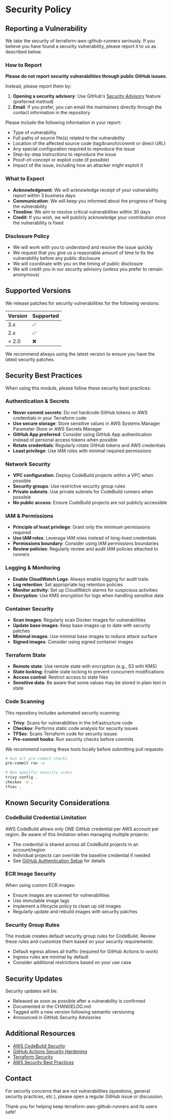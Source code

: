 # Security Policy

## Reporting a Vulnerability

We take the security of terraform-aws-github-runners seriously. If you believe you have found a security vulnerability, please report it to us as described below.

### How to Report

**Please do not report security vulnerabilities through public GitHub issues.**

Instead, please report them by:

1. **Opening a security advisory**: Use GitHub's [Security Advisory](https://github.com/cloudandthings/terraform-aws-github-runners/security/advisories) feature (preferred method)
2. **Email**: If you prefer, you can email the maintainers directly through the contact information in the repository

Please include the following information in your report:

- Type of vulnerability
- Full paths of source file(s) related to the vulnerability
- Location of the affected source code (tag/branch/commit or direct URL)
- Any special configuration required to reproduce the issue
- Step-by-step instructions to reproduce the issue
- Proof-of-concept or exploit code (if possible)
- Impact of the issue, including how an attacker might exploit it

### What to Expect

- **Acknowledgment**: We will acknowledge receipt of your vulnerability report within 3 business days
- **Communication**: We will keep you informed about the progress of fixing the vulnerability
- **Timeline**: We aim to resolve critical vulnerabilities within 30 days
- **Credit**: If you wish, we will publicly acknowledge your contribution once the vulnerability is fixed

### Disclosure Policy

- We will work with you to understand and resolve the issue quickly
- We request that you give us a reasonable amount of time to fix the vulnerability before any public disclosure
- We will coordinate with you on the timing of public disclosure
- We will credit you in our security advisory (unless you prefer to remain anonymous)

## Supported Versions

We release patches for security vulnerabilities for the following versions:

| Version | Supported          |
| ------- | ------------------ |
| 3.x     | :white_check_mark: |
| 2.x     | :white_check_mark: |
| < 2.0   | :x:                |

We recommend always using the latest version to ensure you have the latest security patches.

## Security Best Practices

When using this module, please follow these security best practices:

### Authentication & Secrets

- **Never commit secrets**: Do not hardcode GitHub tokens or AWS credentials in your Terraform code
- **Use secure storage**: Store sensitive values in AWS Systems Manager Parameter Store or AWS Secrets Manager
- **GitHub App preferred**: Consider using GitHub App authentication instead of personal access tokens when possible
- **Rotate credentials**: Regularly rotate GitHub tokens and AWS credentials
- **Least privilege**: Use IAM roles with minimal required permissions

### Network Security

- **VPC configuration**: Deploy CodeBuild projects within a VPC when possible
- **Security groups**: Use restrictive security group rules
- **Private subnets**: Use private subnets for CodeBuild runners when possible
- **No public access**: Ensure CodeBuild projects are not publicly accessible

### IAM & Permissions

- **Principle of least privilege**: Grant only the minimum permissions required
- **Use IAM roles**: Leverage IAM roles instead of long-lived credentials
- **Permissions boundary**: Consider using IAM permissions boundaries
- **Review policies**: Regularly review and audit IAM policies attached to runners

### Logging & Monitoring

- **Enable CloudWatch Logs**: Always enable logging for audit trails
- **Log retention**: Set appropriate log retention policies
- **Monitor activity**: Set up CloudWatch alarms for suspicious activities
- **Encryption**: Use KMS encryption for logs when handling sensitive data

### Container Security

- **Scan images**: Regularly scan Docker images for vulnerabilities
- **Update base images**: Keep base images up to date with security patches
- **Minimal images**: Use minimal base images to reduce attack surface
- **Signed images**: Consider using signed container images

### Terraform State

- **Remote state**: Use remote state with encryption (e.g., S3 with KMS)
- **State locking**: Enable state locking to prevent concurrent modifications
- **Access control**: Restrict access to state files
- **Sensitive data**: Be aware that some values may be stored in plain text in state

### Code Scanning

This repository includes automated security scanning:

- **Trivy**: Scans for vulnerabilities in the infrastructure code
- **Checkov**: Performs static code analysis for security issues
- **TFSec**: Scans Terraform code for security issues
- **Pre-commit hooks**: Run security checks before commits

We recommend running these tools locally before submitting pull requests:

```bash
# Run all pre-commit checks
pre-commit run -a

# Run specific security scans
trivy config .
checkov -d .
tfsec .
```

## Known Security Considerations

### CodeBuild Credential Limitation

AWS CodeBuild allows only ONE GitHub credential per AWS account per region. Be aware of this limitation when managing multiple projects:

- The credential is shared across all CodeBuild projects in an account/region
- Individual projects can override the baseline credential if needed
- See [GitHub Authentication Setup](docs/GITHUB-AUTH-SETUP.md) for details

### ECR Image Security

When using custom ECR images:

- Ensure images are scanned for vulnerabilities
- Use immutable image tags
- Implement a lifecycle policy to clean up old images
- Regularly update and rebuild images with security patches

### Security Group Rules

The module creates default security group rules for CodeBuild. Review these rules and customize them based on your security requirements:

- Default egress allows all traffic (required for GitHub Actions to work)
- Ingress rules are minimal by default
- Consider additional restrictions based on your use case

## Security Updates

Security updates will be:

- Released as soon as possible after a vulnerability is confirmed
- Documented in the CHANGELOG.md
- Tagged with a new version following semantic versioning
- Announced in GitHub Security Advisories

## Additional Resources

- [AWS CodeBuild Security](https://docs.aws.amazon.com/codebuild/latest/userguide/security.html)
- [GitHub Actions Security Hardening](https://docs.github.com/en/actions/security-guides/security-hardening-for-github-actions)
- [Terraform Security](https://www.terraform.io/docs/cloud/guides/recommended-practices/index.html#security)
- [AWS Security Best Practices](https://aws.amazon.com/security/best-practices/)

## Contact

For security concerns that are not vulnerabilities (questions, general security practices, etc.), please open a regular GitHub issue or discussion.

Thank you for helping keep terraform-aws-github-runners and its users safe!
